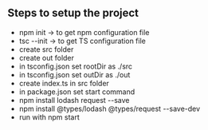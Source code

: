 ## Steps to setup the project

- npm init → to get npm configuration file
- tsc    --init  → to get TS configuration file
- create src folder
- create out folder
- in tsconfig.json set rootDir as ./src
- in tsconfig.json set outDir as ./out
- create index.ts in src folder
- in package.json set start command
- npm install lodash request --save
- npm install @types/lodash @types/request --save-dev
- run with npm start
